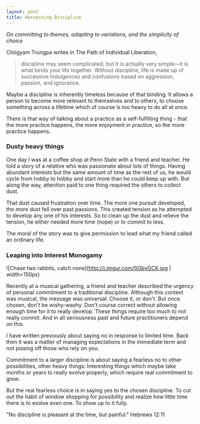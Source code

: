 ```yaml
---
layout: post
title: Harvesting Discipline
---
```

_On committing to themes, adapting to variations, and the simplicity of choice_

Chögyam Trungpa writes in The Path of Individual Liberation,

> discipline may seem complicated, but it is actually very simple—it is what binds your life together. Without discipline, life is made up of successive indulgences and confusions based on aggression, passion, and ignorance.

Maybe a discipline is inherently timeless because of that binding. It allows a person to become more relevant to themselves and to others, to choose something across a lifetime which of course is too heavy to do all at once.

There is that way of talking about a practice as a self-fulfilling thing - that the more practice happens, the more enjoyment in practice, so the more practice happens.


### Dusty heavy things

One day I was at a coffee shop at Penn State with a friend and teacher. He told a story of a relative who was passionate about lots of things. Having abundant interests but the same amount of time as the rest of us, he would cycle from hobby to hobby and start more than he could keep up with. But along the way, attention paid to one thing required the others to collect dust.

That dust caused frustration over time. The more one pursuit developed, the more dust fell over past passions. This created tension as he attempted to develop any one of his interests. So to clean up the dust and relieve the tension, he either needed more time (nope) or to commit to less.

The moral of the story was to give permission to lead what my friend called an ordinary life.


### Leaping into Interest Monogamy

![Chase two rabbits, catch none](http://i.imgur.com/0GbvGCK.jpg | width=150px)

Recently at a musical gathering, a friend and teacher described the urgency of personal commitment to a traditional discipline. Although this context was musical, the message was universal: Choose it, or don't. But once chosen, don't be wishy-washy. Don't course correct without allowing enough time for it to really develop. These things require too much to not really commit. And in all seriousness past and future practitioners depend on this.

I have written previously about saying no in response to limited time. Back then it was a matter of managing expectations in the immediate term and not pissing off those who rely on you.

Commitment to a larger discipline is about saying a fearless no to other possibilities, other heavy things: Interesting things which maybe take months or years to really evolve properly, which require real commitment to grow.

But the real fearless choice is in saying yes to the chosen discipline. To cut out the habit of window shopping for possibility and realize how little time there is to evolve even one. To show up to it fully.

"No discipline is pleasant at the time, but painful." Hebrews 12:11
